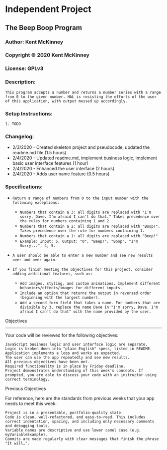 # Independent Project
## The Beep Boop Program

### Author: Kent McKinney
### Copyright &copy; 2020 Kent McKinney
### License: GPLv3
### Description:

`This program accepts a number and returns a number series with a range from 0 to the given number. HAL is resisting the efforts of the user of this application, with output messed up accordingly.`

### Setup Instructions:
    1. TODO

### Changelog:
* 2/3/2020 - Created skeleton project and pseudocode, updated the readme.md file (1.5 hours)
* 2/4/2020 - Updated readme.md, implement business logic, implement basic user interface features (1 hour)
* 2/4/2020 - Enhanced the user interface (2 hours)
* 2/4/2020 - Adds user name feature (0.5 hours)


### Specifications:

* `Return a range of numbers from 0 to the input number with the following exceptions:`
    * `Numbers that contain a 3: all digits are replaced with "I'm sorry, Dave. I'm afraid I can't do that." Takes precedence over the rules for numbers containing 1 and 2.`
    * `Numbers that contain a 2: all digits are replaced with "Boop!". Takes precedence over the rule for numbers containing 1.`
    * `Numbers that contain a 1: all digits are replaced with "Beep!"`
    * `Example: Input: 5, Output: "0", "Beep!", "Boop", "I'm Sorry...", 4, 5.`
* `A user should be able to enter a new number and see new results over and over again.`

* `If you finish meeting the objectives for this project, consider adding additional features, such as:`
    * `Add images, styling, and custom animations.
    Implement different behaviors/effects/images for different inputs.`
    * `Include an option that returns the output in reversed order (beginning with the largest number).`
    * `Add a second form field that takes a name. For numbers that are divisible by 3, replace the name Dave in "I'm sorry, Dave. I'm afraid I can't do that" with the name provided by the user.`

Objectives

<hr>

Your code will be reviewed for the following objectives:

    JavaScript business logic and user interface logic are separate.
    Logic is broken down into "plain English" specs, listed in README.
    Application implements a loop and works as expected.
    The user can use the app repeatedly and see new results.
    All previous objectives have been met.
    Required functionality is in place by Friday deadline.
    Project demonstrates understanding of this week's concepts. If prompted, you are able to discuss your code with an instructor using correct terminology.

Previous Objectives

For reference, here are the standards from previous weeks that your app needs to meet this week:

    Project is in a presentable, portfolio-quality state.
    Code is clean, well-refactored, and easy-to-read. This includes correct indentation, spacing, and including only necessary comments and debugging tools.
    Variable names are descriptive and use lower camel case (e.g. myVariableExample).
    Commits are made regularly with clear messages that finish the phrase "It will…".
